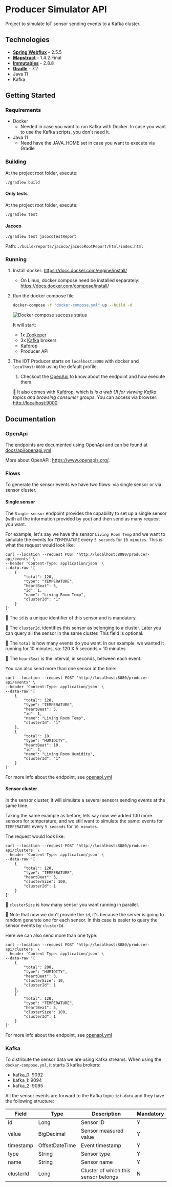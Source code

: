 # Producer Simulator API

Project to simulate IoT sensor sending events to a Kafka cluster.

## Technologies

- **[Spring Webflux](https://docs.spring.io/spring/docs/current/spring-framework-reference/web-reactive.html)** - 2.5.5
- **[Mapstruct](https://mapstruct.org/)** - 1.4.2.Final
- **[Immutables](https://immutables.github.io/)** - 2.8.8
- **[Gradle](https://gradle.org/)** - 7.2
- Java 11
- Kafka

## Getting Started

### Requirements

- Docker
  - Needed in case you want to run Kafka with Docker. In case you want to use the Kafka scripts, you don't need it.
- Java 11
  - Need have the JAVA_HOME set in case you want to execute via Gradle

### Building

At the project root folder, execute:

```shell
./gradlew build
```

#### Only tests

At the project root folder, execute:

```shell
./gradlew test
```

#### Jacoco

```shell
./gradlew test jacocoTestReport
```

Path: `./build/reports/jacoco/jacocoRootReport/html/index.html`

### Running

   1. Install docker: https://docs.docker.com/engine/install/ 

      - On Linux, docker compose need be installed separately: https://docs.docker.com/compose/install/
      
   2. Run the docker compose file

      ````bash
      docker-compose -f "docker-compose.yml" up --build -d
      ````

      ![Docker compose success status](docs/wiki/images/docker-compose-all-in-one.png)

      It will start:

      - 1x [Zookeper](https://hub.docker.com/r/wurstmeister/zookeeper)
      - 3x [Kafka](https://hub.docker.com/r/wurstmeister/kafka) brokers
      - [Kafdrop](https://hub.docker.com/r/obsidiandynamics/kafdrop)
      - Producer API

   3. The IOT Producer starts on `localhost:8080` with docker and `localhost:8080` using the default profile.

      1. Checkout the [OpenApi](docs/api/openapi.yml) to know about the endpoint and how execute them.
      
      :memo: It also comes with [Kafdrop](https://github.com/obsidiandynamics/kafdrop), which is *is a web UI for viewing Kafka topics and browsing consumer groups*. You can access via browser: [http://localhost:9000](http://localhost:9000/).

## Documentation

### OpenApi

The endpoints are documented using OpenApi and can be found at [docs/api/openapi.yml](docs/api/openapi.yml)

More about OpenAPI: https://www.openapis.org/.

### Flows

To generate the sensor events we have two flows: via single sensor or via sensor cluster.

#### Single sensor

The `Single sensor` endpoint provides the capability to set up a single sensor (with all the information provided by you) and then send as many request you want. 

For example, let's say we have the sensor `Living Room Temp` and we want to simulate the events for `TEMPERATURE` every `5 seconds`  for `10 minutes`. This is what the request would look like:

````curlrc
curl --location --request POST 'http://localhost:8080/producer-api/events' \
--header 'Content-Type: application/json' \
--data-raw '[
    {
        "total": 120,
        "type": "TEMPERATURE",
        "heartBeat": 5,
        "id": 1,
        "name": "Living Room Temp",
        "clusterId": "1"
    }
]'
````

:memo: The `id` is a unique identifier of this sensor and is mandatory.

:memo: The `clusterId`, identifies this sensor as belonging to a cluster. Later you can query all the sensor in the same cluster. This field is optional.

:memo: The `total` is how many events do you want. In our example, we wanted it running for 10 minutes, so: 120 X 5 seconds = 10 minutes

:memo: The `heartBeat` is the interval, in seconds, between each event.

You can also send more than one sensor at the time:

````curlrc
curl --location --request POST 'http://localhost:8080/producer-api/events' \
--header 'Content-Type: application/json' \
--data-raw '[
    {
        "total": 120,
        "type": "TEMPERATURE",
        "heartBeat": 5,
        "id": 1,
        "name": "Living Room Temp",
        "clusterId": "1"
    },
    {
        "total": 10,
        "type": "HUMIDITY",
        "heartBeat": 10,
        "id": 2,
        "name": "Living Room Humidity",
        "clusterId": "1"
    }
]'
````

For more info about the endpoint, see [openapi.yml](docs/api/openapi.yml)

####  Sensor cluster

In the sensor cluster, it will simulate a several sensors sending events at the same time. 

Taking the same example as before, lets say now we added 100 more sensors for temperature, and we still want to simulate the same: events for `TEMPERATURE` every `5 seconds`  for `10 minutes`. 

The request would look like:

````curlrc
curl --location --request POST 'http://localhost:8080/producer-api/clusters' \
--header 'Content-Type: application/json' \
--data-raw '[
    {
        "total": 120,
        "type": "TEMPERATURE",
        "heartBeat": 5,
        "clusterSize": 100,
        "clusterId": 1
    }
]'
````

:memo: `clusterSize` is how many sensor you want running in parallel.

:memo: Note that now we don't provide the `id`, it's because the server is going to random generate one for each sensor. In this case is easier to query the sensor events by `clusterId`.

Here we can also send more than one type:

````curlrc
curl --location --request POST 'http://localhost:8080/producer-api/clusters' \
--header 'Content-Type: application/json' \
--data-raw '[
    {
        "total": 200,
        "type": "HUMIDITY",
        "heartBeat": 3,
        "clusterSize": 10,
        "clusterId": 1
    },
    {
        "total": 120,
        "type": "TEMPERATURE",
        "heartBeat": 5,
        "clusterSize": 100,
        "clusterId": 1
    }
]'
````

For more info about the endpoint, see [openapi.yml](docs/api/openapi.yml)

### Kafka

To distribute the sensor data we are using Kafka streams. When using the `docker-compose.yml`, it starts 3 kafka brokers:

- kafka_0: 9092
- kafka_1: 9094
- kafka_2: 9095

All the sensor events are forward to the Kafka topic `iot-data` and they have the following structure:

| Field     | Type           | Description                          | Mandatory |
|-----------|----------------|--------------------------------------|-----------|
| id        | Long           | Sensor ID                            | Y         |
| value     | BigDecimal     | Sensor measured value                | Y         |
| timestamp | OffsetDateTime | Event timestamp                      | Y         |
| type      | String         | Sensor type                          | Y         |
| name      | String         | Sensor name                          | Y         |
| clusterId | Long           | Cluster of which this sensor belongs | N         |
